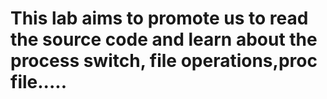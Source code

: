 # This lab aims to promote us to read the source code and learn about the process switch, file operations,proc file.....
